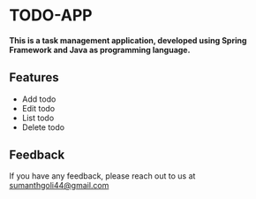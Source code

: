 
# TODO-APP
#### This is a task management application, developed using Spring Framework and Java as programming language.


## Features

- Add todo
- Edit todo
- List todo
- Delete todo
## Feedback

If you have any feedback, please reach out to us at sumanthgoli44@gmail.com

